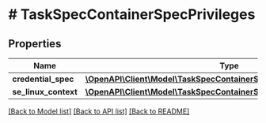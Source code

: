 # # TaskSpecContainerSpecPrivileges

## Properties

Name | Type | Description | Notes
------------ | ------------- | ------------- | -------------
**credential_spec** | [**\OpenAPI\Client\Model\TaskSpecContainerSpecPrivilegesCredentialSpec**](TaskSpecContainerSpecPrivilegesCredentialSpec.md) |  | [optional] 
**se_linux_context** | [**\OpenAPI\Client\Model\TaskSpecContainerSpecPrivilegesSELinuxContext**](TaskSpecContainerSpecPrivilegesSELinuxContext.md) |  | [optional] 

[[Back to Model list]](../../README.md#documentation-for-models) [[Back to API list]](../../README.md#documentation-for-api-endpoints) [[Back to README]](../../README.md)


